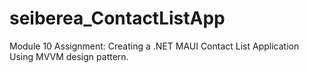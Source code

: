 # seiberea_ContactListApp
Module 10 Assignment: Creating a .NET MAUI Contact List Application Using MVVM design pattern.
